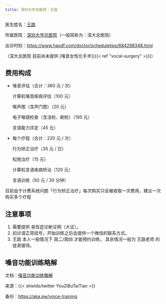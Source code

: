 ```yaml
---
title: 深圳大学总医院｜王路
---
```


医生姓名：[王路](https://sugh.szu.edu.cn/Html/Doctors/Main/Index_648.html)

所属医院：[深圳大学总医院](https://amap.com/place/B0FFGS2QMD)（一般简称为：深大总医院）

出诊时刻：<https://www.haodf.com/doctor/scheduletips/684298348.html>

（深大总医院 目前尚未提供 [嗓音女性化手术]({{< ref "vocal-surgery" >}})）

## 费用构成

- 嗓音评估（合计：360 元 / 次）

  计算机嗓音疾病评估（100 元）

  喉声图（含声门图）（20 元）

  电子喉镜检查（含活检、刷检）（195 元）

  言语能力评定（45 元）

- 每个疗程（合计：220 元 / 次）

  行为矫正治疗（35 元 / 日）

  松弛治疗（15 元）

  计算机言语疾病矫治（120 元）

  言语训练（50 元 / 30 分钟）

目前由于计费系统问题「行为矫正治疗」每次购买只会被收取一次费用，建议一次购买多个疗程

## 注意事项

1. 需要提供 易性症诊断证明（大证）。
1. 初诊请正常挂号，开始训练之后会提供一个微信的联系方式。
1. 王路 本人一般情况下 周二/周四 才能预约训练，
   其余情况一般为 王路老师 的 徒弟接待。

## 嗓音功能训练略解

文档：[嗓音功能训练略解](voice-training.pdf)

来源：{{< shields/twitter YouZiBuTaiTian >}}

备份：<https://aka.pw/voice-training>
